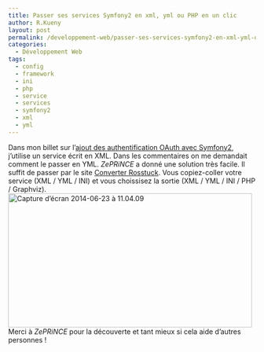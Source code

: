 ```yaml
---
title: Passer ses services Symfony2 en xml, yml ou PHP en un clic
author: R.Kueny
layout: post
permalink: /developpement-web/passer-ses-services-symfony2-en-xml-yml-ou-php-en-un-clic
categories:
  - Développement Web
tags:
  - config
  - framework
  - ini
  - php
  - service
  - services
  - symfony2
  - xml
  - yml
---
```

Dans mon billet sur l&rsquo;[ajout des authentification OAuth avec Symfony2,][1] j&rsquo;utilise un service écrit en XML. Dans les commentaires on me demandait comment le passer en YML. <cite class="fn">ZePRiNCE</cite> a donné une solution très facile. Il suffit de passer par le site <a href="http://converter.rosstuck.com/" target="_blank">Converter Rosstuck</a>. Vous copiez-coller votre service (XML / YML / INI) et vous choissisez la sortie (XML / YML / INI / PHP / Graphviz).  
<a title="Converter Rosstuck" href="http://converter.rosstuck.com/" target="_blank"><img class="aligncenter  wp-image-2044" src="http://rkueny.fr/wp-content/uploads/2014/06/Capture-d’écran-2014-06-23-à-11.04.09.png" alt="Capture d’écran 2014-06-23 à 11.04.09" width="496" height="273" /></a>  
Merci à <cite class="fn">ZePRiNCE</cite> pour la découverte et tant mieux si cela aide d&rsquo;autres personnes !

&nbsp;

 [1]: http://rkueny.fr/developpement-web/symfony2-fosuserbundle-et-connexion-oauth-facebook-twitter-google-github-etc "Symfony2 : FOSUserBundle et Connexion OAuth (facebook / twitter / google / github / etc…)"
